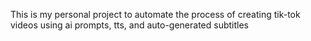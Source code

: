 This is my personal project to automate the process of creating tik-tok videos using ai prompts, tts, and auto-generated subtitles